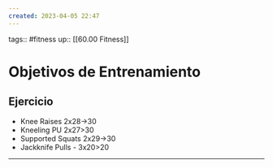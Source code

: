 ```yaml
---
created: 2023-04-05 22:47
---
```

tags:: #fitness
up:: [[60.00 Fitness]]
# Objetivos de Entrenamiento

## Ejercicio
- Knee Raises 2x28->30
- Kneeling PU 2x27>30
- Supported Squats 2x29->30
- Jackknife Pulls - 3x20>20

___
